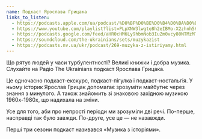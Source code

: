 ```yaml
---
name: Подкаст Ярослава Грицака
links_to_listen:
  - https://podcasts.apple.com/ua/podcast/%D0%BF%D0%BE%D0%B4%D0%BA%D0%B0%D1%81%D1%82-%D1%8F%D1%80%D0%BE%D1%81%D0%BB%D0%B0%D0%B2%D0%B0-%D0%B3%D1%80%D0%B8%D1%86%D0%B0%D0%BA%D0%B0/id1546083745
  - https://www.youtube.com/playlist?list=PLpXNW3lwgte8h2eIBMo-X2zhnh5HwKHGo
  - https://podcasts.google.com/feed/aHR0cHM6Ly9hbmNob3IuZm0vcy80NTMzMTgxMC9wb2RjYXN0L3Jzcw==
  - https://soundcloud.com/the-ukrainians/sets/muzykazist
  - https://podcasts.nv.ua/ukr/podcast/269-muzyka-z-istiriyamy.html
---
```


Що рятує людей у часи турбулентності? Великі книжки і добра музика. Слухайте на
Радіо The Ukrainians подкаст Ярослава Грицака.

Це одночасно подкаст-екскурс, подкаст-пігулка і подкаст-ностальгія. У ньому
історик Ярослав Грицак допомагає зрозуміти майбутнє через знання з минулого. А
також знайомить зі знаковою західною музикою 1960х-1980х, що надихала на
зміни.

Усе для того, аби про непрості періоди ми зрозуміли дві речі. По-перше,
насправді так було завжди. По-друге, усе це — не назавжди.

Перші три сезони подкаст називався «Музика з історіями».
